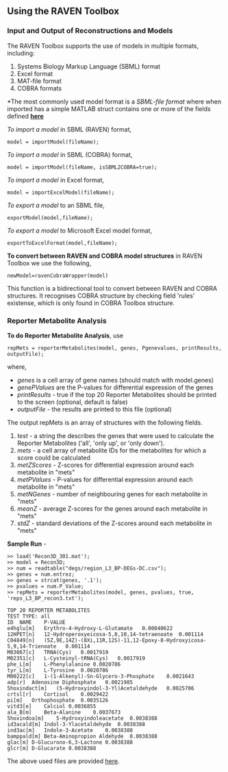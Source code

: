 ## Using the RAVEN Toolbox

### Input and Output of Reconstructions and Models

The RAVEN Toolbox supports the use of models in multiple formats, including:
1. Systems Biology Markup Language (SBML) format
2. Excel format
3. MAT-file format
4. COBRA formats

*The most commonly used model format is a *SBML-file format* where when imported has a simple MATLAB struct contains one or more of the fields defined **[here](raven_format.md)**

*To import a model* in SBML (RAVEN) format,
```
model = importModel(fileName);
```

*To import a model* in SBML (COBRA) format,
```
model = importModel(fileName, isSBML2COBRA=true);
```

*To import a model* in Excel format,
```
model = importExcelModel(fileName);
```

*To export a model* to an SBML file,
```
exportModel(model,fileName);
```

*To export a model* to Microsoft Excel model format,
```
exportToExcelFormat(model,fileName);
```

**To convert between RAVEN and COBRA model structures** in RAVEN Toolbox we use the following,
```
newModel=ravenCobraWrapper(model)
```

This function is a bidirectional tool to convert between RAVEN and COBRA structures. It recognises COBRA structure by checking field 'rules' existense, which is only found in COBRA Toolbox structure.

### Reporter Metabolite Analysis

**To do Reporter Metabolite Analysis**, use
```
repMets = reporterMetabolites(model, genes, Pgenevalues, printResults, outputFile);
```
where,
- *genes* is a cell array of gene names (should match with model.genes)
- *genePValues* are the P-values for differential expression of the genes
- *printResults* - true if the top 20 Reporter Metabolites should be printed to the screen (optional, default is false)
- *outputFile* - the results are printed to this file (optional)

The output repMets is an array of structures with the following fields.
1. *test* - a string the describes the genes that were used to calculate the Reporter Metabolites ('all', 'only up', or 'only down').
2. *mets* - a cell array of metabolite IDs for the metabolites for which a score could be calculated
3. *metZScores* - Z-scores for differential expression around each metabolite in "mets"
4. *metPValues* - P-values for differential expression around each metabolite in "mets"
5. *metNGenes* - number of neighbouring genes for each metabolite in "mets"
6. *meanZ* - average Z-scores for the genes around each metabolite in "mets"
7. *stdZ* - standard deviations of the Z-scores around each metabolite in "mets"

**Sample Run** -
```
>> load('Recon3D_301.mat');
>> model = Recon3D;
>> num = readtable("degs/region_L3_BP-DEGs-DC.csv");
>> genes = num.entrez;
>> genes = strcat(genes, '.1');
>> pvalues = num.P_Value;
>> repMets = reporterMetabolites(model, genes, pvalues, true, 'reps_L3_BP_recon3.txt');

TOP 20 REPORTER METABOLITES
TEST TYPE: all
ID	NAME	P-VALUE
e4hglu[m]	Erythro-4-Hydroxy-L-Glutamate	0.00040622
12HPET[n]	12-Hydroperoxyeicosa-5,8,10,14-tetraenoate	0.001114
C04849[n]	(5Z,9E,14Z)-(8Xi,11R,12S)-11,12-Epoxy-8-Hydroxyicosa-5,9,14-Trienoate	0.001114
M03067[c]	TRNA(Cys)	0.0017919
M02351[c]	L-Cysteinyl-tRNA(Cys)	0.0017919
phe_L[m]	L-Phenylalanine	0.0020786
tyr_L[m]	L-Tyrosine	0.0020786
M00222[c]	1-(1-Alkenyl)-Sn-Glycero-3-Phosphate	0.0021643
adp[r]	Adenosine Diphosphate	0.0021985
5hoxindact[m]	(5-Hydroxyindol-3-Yl)Acetaldehyde	0.0025706
crtsl[r]	Cortisol	0.0029422
pi[m]	Orthophosphate	0.0035126
vitd3[e]	Calciol	0.0036855
ala_B[m]	Beta-Alanine	0.0037673
5hoxindoa[m]	5-Hydroxyindoleacetate	0.0038388
id3acald[m]	Indol-3-Ylacetaldehyde	0.0038388
ind3ac[m]	Indole-3-Acetate	0.0038388
bamppald[m]	Beta-Aminopropion Aldehyde	0.0038388
glac[m]	D-Glucurono-6,3-Lactone	0.0038388
glcr[m]	D-Glucarate	0.0038388

```

The above used files are provided [here](resources/).
